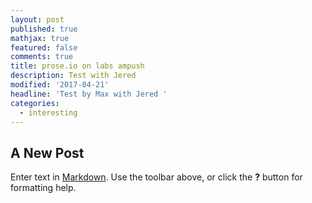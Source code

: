 ```yaml
---
layout: post
published: true
mathjax: true
featured: false
comments: true
title: prose.io on labs ampush
description: Test with Jered
modified: '2017-04-21'
headline: 'Test by Max with Jered '
categories:
  - interesting
---
```

## A New Post

Enter text in [Markdown](http://daringfireball.net/projects/markdown/). Use the toolbar above, or click the **?** button for formatting help.
